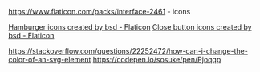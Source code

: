 https://www.flaticon.com/packs/interface-2461 - icons

<a href="https://www.flaticon.com/free-icons/hamburger" title="hamburger icons">Hamburger icons created by bsd - Flaticon</a>
<a href="https://www.flaticon.com/free-icons/close-button" title="close button icons">Close button icons created by bsd - Flaticon</a>

https://stackoverflow.com/questions/22252472/how-can-i-change-the-color-of-an-svg-element
https://codepen.io/sosuke/pen/Pjoqqp